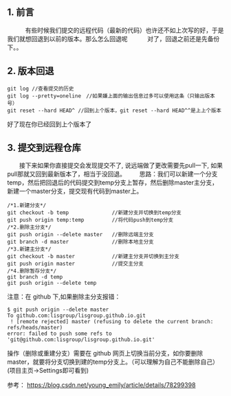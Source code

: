 ## 1. 前言

　　　有些时候我们提交的远程代码（最新的代码）也许还不如上次写的好，于是我们就想回退到以前的版本。那么怎么回退呢 
　　　对了，回退之前还是先备份下。。

## 2. 版本回退
```
git log //查看提交的历史
git log --pretty=oneline　//如果嫌上面的输出信息过多可以使用这条（只输出版本号）
git reset --hard HEAD^ //回到上个版本，git reset --hard HEAD^^是上上个版本
```
好了现在你已经回到上个版本了

## 3. 提交到远程仓库

　　接下来如果你直接提交会发现提交不了, 说远端做了更改需要先pull一下, 如果pull那就又回到最新版本了，相当于没回退。 
　　思路：我们可以新建一个分支temp，然后把回退后的代码提交到temp分支上暂存，然后删除master主分支，新建一个master分支，提交现有代码到master上。
```
/*1.新建分支*/
git checkout -b temp              //新建分支并切换到temp分支
git push origin temp:temp         //将代码push到temp分支
/*2.删除主分支*/
git push origin --delete master   //删除远端主分支
git branch -d master              //删除本地主分支
/*3.新建主分支*/
git checkout -b master            //新建主分支并切换到主分支
git push origin master            //提交主分支
/*4.删除暂存分支*/
git branch -d temp
git push origin --delete temp
```

注意：在 github 下,如果删除主分支报错：
```
$ git push origin --delete master
To github.com:lisgroup/lisgroup.github.io.git
 ! [remote rejected] master (refusing to delete the current branch: refs/heads/master)
error: failed to push some refs to 'git@github.com:lisgroup/lisgroup.github.io.git'
```
操作（删除或重建分支）需要在 github 网页上切换当前分支，如你要删除 master，就要将分支切换到建的temp分支上。（可以理解为自己不能删除自己） 
(项目主页->Settings即可看到) 

参考： https://blog.csdn.net/young_emily/article/details/78299398